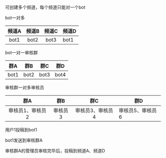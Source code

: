 可创建多个频道，每个频道只能对一个bot

bot一对多

| 频道A  | 频道B  | 频道C  | 频道D  |
|:----:|:----:|:----:|------|
| bot1 | bot2 | bot3 | bot1 |

bot一对一审核群

|  群A  |  群B  |  群C  | 群D   |
|:----:|:----:|:----:|------|
| bot1 | bot2 | bot3 | bot4 |

审核群一对多审核员

|    群A     |  群B  |    群C     | 群D        |
|:---------:|:----:|:---------:|-----------|
| 审核员1、审核员2 | 审核员3 | 审核员3、审核员4 | 审核员5、审核员6 |

用户1投稿到bot1

bot1发送到审核群A

审核群A的管理员审核完毕后，投稿到频道A、频道D

